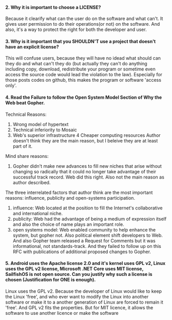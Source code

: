 
#### 2. Why it is important to choose a LICENSE?
Because it clearify what can the user do on the software and what can't. It gives user permission to do their operations(or not) on the software. And also, it's a way to protect the right for both the developer and user.

#### 3. Why is it important that you SHOULDN'T use a project that doesn't have an explicit license?
This will confuse users, because they will have no idead what should can they do and what can't they do (but actually they can't do anything including copy, download, redistribute your program or sometime even access the source code would lead the violation to the law). Especially for those posts codes on github, this makes the program or software 'access only'.

#### 4. Read the Failure to follow the Open System Model Section of Why the Web beat Gopher.

Technical Reasons:
1. Wrong model of hypertext
2. Technical inferiority to Mosaic
3. Web's superior infrastructure
4 Cheaper computing resources
Author doesn't think they are the main reason, but I beleive they are at least part of it.

Mind share reasons:
1. Gopher didn't make new advances to fill new niches that arise without changing so radically that it could no longer take advantage of their successful track record. Web did this right. Also not the main reason as author described.

The three interrelated factors that author think are the most important reasons: influence, publicity and open-systems participation.
1.  influence: Web located at the position to fill the Internet's collaborative and international niche.
2.  publicity: Web had the advantage of being a medium of expression itself and also the choice of name plays an important role.
3.  open systems model: Web enabled community to help enhance the system, but gopher not. Also political element shift developers to Web. And also Gopher team released a Request for Comments but it was informational, not standards-track. And they failed to follow up on this RFC with publications of additional proposed changes to Gopher.


#### 5. Android uses the Apache license 2.0 and it's kernel uses GPL v2, Linux uses the GPL v2 license, Microsoft .NET Core uses MIT license, SailfishOS is not open source. Can you justify why such a license is chosen (Justification for ONE is enough).

Linux uses the GPL v2. Because the developer of Linux would like to keep the Linux 'free', and who ever want to modify the Linux into another software or make it to a another generation of Linux are forced to remain it 'free'. And GPL v2 fits the properties. But for MIT licence, it allows the software to use another licence or make the software 
